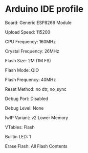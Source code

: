 # Arduino IDE profile

Board: Generic ESP8266 Module

Upload Speed: 115200

CPU Frequency: 160MHz

Crystal Frequency: 26MHz

Flash Size: 2M (1M FS)

Flash Mode: QIO

Flash Frequency: 40MHz

Reset Method: no dtr, no_sync

Debug Port: Disabled

Debug Level: None

IwIP Variant: v2 Lower Memory

VTables: Flash

Bulitin LED: 1

Erase Flash: All Flash Contents